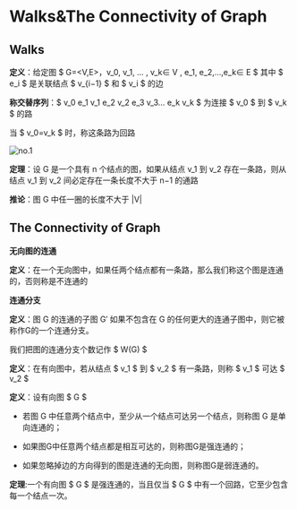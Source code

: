 # Walks&The Connectivity of Graph

## Walks

**定义**：给定图 $ G=<V,E>，v_0, v_1, … , v_k∈ V , e_1, e_2,…,e_k∈ E $ 其中 $ e_i $ 是关联结点 $ v_{i−1} $ 和 $ v_i $ 的边

**称交替序列**：$ v_0 e_1 v_1 e_2 v_2 e_3 v_3… e_k v_k $ 为连接 $ v_0 $ 到 $ v_k $ 的路

当 $ v_0=v_k $  时，称这条路为回路

![no.1](https://images-1302683597.cos.ap-nanjing.myqcloud.com/images/StudyNotes/Golang/basic/images_20220328120434.svg)

**定理**：设 G 是一个具有 n 个结点的图，如果从结点 v_1  到 v_2  存在一条路，则从结点 v_1  到 v_2 间必定存在一条长度不大于 n−1 的通路

**推论**：图 G 中任一圈的长度不大于 |V|

## The Connectivity of Graph

**无向图的连通**

**定义**：在一个无向图中，如果任两个结点都有一条路，那么我们称这个图是连通的，否则称是不连通的

**连通分支**

**定义**：图 G 的连通的子图 G′ 如果不包含在 G 的任何更大的连通子图中，则它被称作G的一个连通分支。

我们把图的连通分支个数记作 $ W(G) $

**定义**：在有向图中，若从结点 $ v_1 $ 到 $ v_2 $ 有一条路，则称 $ v_1 $ 可达 $ v_2 $

**定义**：设有向图 $ G $

- 若图 G 中任意两个结点中，至少从一个结点可达另一个结点，则称图 G 是单向连通的；

- 如果图G中任意两个结点都是相互可达的，则称图G是强连通的；

- 如果忽略掉边的方向得到的图是连通的无向图，则称图G是弱连通的。

**定理**:一个有向图 $ G $ 是强连通的，当且仅当 $ G $ 中有一个回路，它至少包含每一个结点一次。